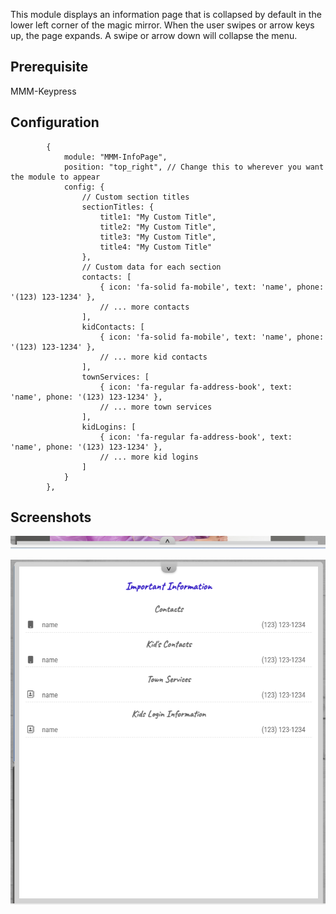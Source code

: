 This module displays an information page that is collapsed by default in the lower left corner of the magic mirror. When the user swipes or arrow keys up, the page expands. A swipe or arrow down will collapse the menu. 

## Prerequisite
MMM-Keypress

## Configuration
```
        {
            module: "MMM-InfoPage",
            position: "top_right", // Change this to wherever you want the module to appear
            config: {
                // Custom section titles
                sectionTitles: {
                    title1: "My Custom Title",
                    title2: "My Custom Title",
                    title3: "My Custom Title",
                    title4: "My Custom Title"
                },
                // Custom data for each section
                contacts: [
                    { icon: 'fa-solid fa-mobile', text: 'name', phone: '(123) 123-1234' },
                    // ... more contacts
                ],
                kidContacts: [
                    { icon: 'fa-solid fa-mobile', text: 'name', phone: '(123) 123-1234' },
                    // ... more kid contacts
                ],
                townServices: [
                    { icon: 'fa-regular fa-address-book', text: 'name', phone: '(123) 123-1234' },
                    // ... more town services
                ],
                kidLogins: [
                    { icon: 'fa-regular fa-address-book', text: 'name', phone: '(123) 123-1234' },
                    // ... more kid logins
                ]
            }
        },
```

## Screenshots
![screenshot](https://github.com/tjat84/MMM-InfoPage/blob/0e4b2ee7f80d6c95429240126ba42fcd2abb70d4/collapsed.png)

![screenshot](https://github.com/tjat84/MMM-InfoPage/blob/0e4b2ee7f80d6c95429240126ba42fcd2abb70d4/expanded.png)